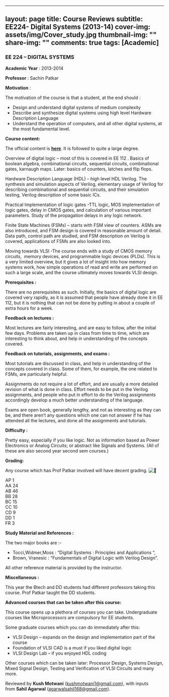  ---
layout: page
title: Course Reviews
subtitle: EE224- Digital Systems (2013-14)
cover-img: assets/img/Cover_study.jpg
thumbnail-img: ""
share-img: ""
comments: true
tags: [Academic]
---



### EE 224 – DIGITAL SYSTEMS

**Academic Year** : 2013-2014

**Professor** : Sachin Patkar

**Motivation** :

The motivation of the course is that a student, at the end should :

-   Design and understand digital systems of medium complexity
-   Describe and synthesize digital systems using high level Hardware Description Language
-   Understand the operation of computers, and all other digital systems, at the most fundamental level.

**Course content:**

The official content is **[here](https://www.ee.iitb.ac.in/web/academics/courses#EE224)**. It is followed to quite a large degree.

Overview of digital logic – most of this is covered in EE 112 . Basics of boolean algebra, combinational circuits, sequential circuits, combinational gates, karnaugh maps. Later: basics of counters, latches and flip flops.

Hardware Description Language (HDL) – high level HDL Verilog. The synthesis and simulation aspects of Verilog, elementary usage of Verilog for describing combinational and sequential circuits, and their simulation testing, Verilog description of some basic ICs.

Practical Implementation of logic gates -TTL logic, MOS implementation of logic gates, delay in CMOS gates, and calculation of various important parameters. Study of the propagation delays in any logic network.

Finite State Machines (FSMs) – starts with FSM view of counters. ASMs are also introduced, and FSM design is covered in reasonable amount of detail. Data path, control path are studied, and FSM description on Verilog is covered, applications of FSMs are also looked into.

Moving towards VLSI -The course ends with a study of CMOS memory circuits,  memory devices, and programmable logic devices (PLDs). This is a very limited overview, but it gives a lot of insight into how memory systems work, how simple operations of read and write are performed on such a large scale, and the course ultimately moves towards VLSI design.

**Prerequisites :**

There are no prerequisites as such. Initially, the basics of digital logic are covered very rapidly, as it is assumed that people have already done it in EE 112, but it is nothing that can not be done by putting in about a couple of extra hours for a week.

**Feedback on lectures :**

Most lectures are fairly interesting, and are easy to follow, after the initial few days. Problems are taken up in class from time to time, which are interesting to think about, and help in understanding of the concepts covered.

**Feedback on tutorials, assignments, and exams :**

Most tutorials are discussed in class, and help in understanding of the concepts covered in class. Some of them, for example, the one related to FSMs, are particularly helpful.

Assignments do not require a lot of effort, and are usually a more detailed revision of what is done in class. Effort needs to be put in the Verilog assignments, and people who put in effort to do the Verilog assignments accordingly develop a much better understanding of the language.

Exams are open book, generally lengthy, and not as interesting as they can be, and there aren’t any questions which one can not answer if he has attended all the lectures, and done all the assignments and tutorials.

**Difficulty :**

Pretty easy, especially if you like logic. Not as information based as Power Electronics or Analog Circuits; or abstract like Signals and Systems. (All of these are also second year second sem courses.)

**Grading:**

Any course which has Prof Patkar involved will have decent grading. ![🙂](https://s0.wp.com/wp-content/mu-plugins/wpcom-smileys/twemoji/2/svg/1f642.svg)

AP 1  
AA 24  
AB 46  
BB 28  
BC 15  
CC 10  
CD 9  
DD 1  
FR 3

**Study Material and References :**

The two major books are :-

-   Tocci,Widmer,Moss : “Digital Systems : Principles and Applications “,
-   Brown, Vranesic : “Fundamentals of Digital Logic with Verilog Design”.

All other reference material is provided by the instructor.

**Miscellaneous :**

This year the Btech and DD students had different professors taking this course. Prof Patkar taught the DD students.

**Advanced courses that can be taken after this course:**

This course opens up a plethora of courses you can take. Undergraduate courses like Microprocessors are compulsory for EE students.

Some graduate courses which you can do immediately after this:

-   VLSI Design – expands on the design and implementation part of the course
-   Foundation of VLSI CAD is a must if you liked digital logic
-   VLSI Design Lab – if you enjoyed HDL coding

Other courses which can be taken later: Processor Design, Systems Design, Mixed Signal Design, Testing and Verification of VLSI Circuits and many more.

Reviewed by **Kush Motwani** (kushmotwani1@gmail.com), with inputs from **Sahil Agarwal** (agarwalsahil168@gmail.com).